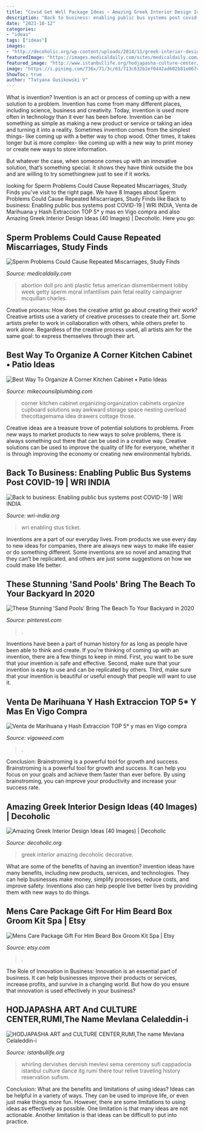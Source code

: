 ```yaml
---
title: "Covid Get Well Package Ideas ~ Amazing Greek Interior Design Ideas (40 Images)"
description: "Back to business: enabling public bus systems post covid-19"
date: "2023-10-12"
categories:
- "ideas"
tags: ["ideas"]
images:
- "http://decoholic.org/wp-content/uploads/2014/11/greek-interior-design-40.jpg"
featuredImage: "https://images.medicaldaily.com/sites/medicaldaily.com/files/2019/03/25/abortion.jpg"
featured_image: "http://www.istanbullife.org/hodjapasha-culture-center/hodjapasha-dervish-show4-small.jpg"
image: "https://i.pinimg.com/736x/71/3c/63/713c632b2ef0442ad602b81e06740799.jpg"
ShowToc: true
author: "Tatyana Gusikowski V"
---
```



What is invention?
Invention is an act or process of coming up with a new solution to a problem. Invention has come from many different places, including science, business and creativity. Today, invention is used more often in technology than it ever has been before. 
Invention can be something as simple as making a new product or service or taking an idea and turning it into a reality. Sometimes invention comes from the simplest things- like coming up with a better way to chop wood. Other times, it takes longer but is more complex- like coming up with a new way to print money or create new ways to store information. 

But whatever the case, when someone comes up with an innovative solution, that’s something special. It shows they have think outside the box and are willing to try somethingnew just to see if it works.

	

		
looking for Sperm Problems Could Cause Repeated Miscarriages, Study Finds you've visit to the right page. We have 8 Images about Sperm Problems Could Cause Repeated Miscarriages, Study Finds like Back to business: Enabling public bus systems post COVID-19 | WRI INDIA, Venta de Marihuana y Hash Extraccion TOP 5* y mas en Vigo compra and also Amazing Greek Interior Design Ideas (40 Images) | Decoholic. Here you go:
		
    
## Sperm Problems Could Cause Repeated Miscarriages, Study Finds

<img loading=lazy src="https://images.medicaldaily.com/sites/medicaldaily.com/files/2019/03/25/abortion.jpg" onerror="this.onerror=null;this.src='https://tse4.mm.bing.net/th?id=OIP.IZq0dR64R0u6s7FIbki30gHaE7&amp;pid=15.1';" alt="Sperm Problems Could Cause Repeated Miscarriages, Study Finds">

_Source: medicaldaily.com_

>abortion doll pro anti plastic fetus american dismemberment lobby week getty sperm moral infantilism pain fetal reality campaigner mcquillan charles. 

	

Creative process: How does the creative artist go about creating their work?
Creative artists use a variety of creative processes to create their art. Some artists prefer to work in collaboration with others, while others prefer to work alone. Regardless of the creative process used, all artists aim for the same goal: to express themselves through their art.

    
## Best Way To Organize A Corner Kitchen Cabinet • Patio Ideas

<img loading=lazy src="https://mikecounsilplumbing.com/wp-content/uploads/2020/02/organizing-idea-for-those-awkward-corner-kitchen-cabinets-in-in-proportions-974-x-1600.jpg" onerror="this.onerror=null;this.src='https://tse1.mm.bing.net/th?id=OIP.QxQ7ta4oc656hO8By7OGIwHaMK&amp;pid=15.1';" alt="Best Way To Organize A Corner Kitchen Cabinet • Patio Ideas">

_Source: mikecounsilplumbing.com_

>corner kitchen cabinet organizing organization cabinets organize cupboard solutions way awkward storage space nesting overload thecottagemama idea drawers cottage those. 

	

Creative ideas are a treasure trove of potential solutions to problems. From new ways to market products to new ways to solve problems, there is always something out there that can be used in a creative way. Creative solutions can be used to improve the quality of life for everyone, whether it is through improving the economy or creating new environmental hybrids.

    
## Back To Business: Enabling Public Bus Systems Post COVID-19 | WRI INDIA

<img loading=lazy src="https://www.wri-india.org/sites/default/files/Enabling-public-bus-systems-post-COVID-19_Featuredimage.jpg" onerror="this.onerror=null;this.src='https://tse4.mm.bing.net/th?id=OIP.JAGuL7Nlwc5LFdZC1Ce06QHaE-&amp;pid=15.1';" alt="Back to business: Enabling public bus systems post COVID-19 | WRI INDIA">

_Source: wri-india.org_

>wri enabling stus ticket. 

	

Inventions are a part of our everyday lives. From products we use every day to new ideas for companies, there are always new ways to make life easier or do something different. Some inventions are so novel and amazing that they can’t be replicated, and others are just some suggestions on how we could make life better.

    
## These Stunning &#039;Sand Pools&#039; Bring The Beach To Your Backyard In 2020

<img loading=lazy src="https://i.pinimg.com/736x/71/3c/63/713c632b2ef0442ad602b81e06740799.jpg" onerror="this.onerror=null;this.src='https://tse2.mm.bing.net/th?id=OIP.Mbrl0yAPBqnMJY2nv5IGTwHaFj&amp;pid=15.1';" alt="These Stunning &#039;Sand Pools&#039; Bring The Beach To Your Backyard in 2020">

_Source: pinterest.com_

>. 

	

Inventions have been a part of human history for as long as people have been able to think and create. If you're thinking of coming up with an invention, there are a few things to keep in mind. First, you want to be sure that your invention is safe and effective. Second, make sure that your invention is easy to use and can be replicated by others. Third, make sure that your invention is beautiful or useful enough that people will want to use it.

    
## Venta De Marihuana Y Hash Extraccion TOP 5* Y Mas En Vigo Compra

<img loading=lazy src="https://vigoweed.com/wp-content/uploads/2020/09/IMG-20200728-WA0040-768x1024.jpg" onerror="this.onerror=null;this.src='https://tse3.mm.bing.net/th?id=OIP.8q9LX4UQxnUPk7Gdj6gLkQHaJ4&amp;pid=15.1';" alt="Venta de Marihuana y Hash Extraccion TOP 5* y mas en Vigo compra">

_Source: vigoweed.com_

>. 

	

Conclusion: Brainstroming is a powerful tool for growth and success.
Brainstroming is a powerful tool for growth and success. It can help you focus on your goals and achieve them faster than ever before. By using brainstroming, you can improve your productivity and increase your success rate.

    
## Amazing Greek Interior Design Ideas (40 Images) | Decoholic

<img loading=lazy src="http://decoholic.org/wp-content/uploads/2014/11/greek-interior-design-40.jpg" onerror="this.onerror=null;this.src='https://tse3.mm.bing.net/th?id=OIP.aKoCuqFnbfsXWQL3z2xSigHaK0&amp;pid=15.1';" alt="Amazing Greek Interior Design Ideas (40 Images) | Decoholic">

_Source: decoholic.org_

>greek interior amazing decoholic decorative. 

	

What are some of the benefits of having an invention?
invention ideas have many benefits, including new products, services, and technologies. They can help businesses make money, simplify processes, reduce costs, and improve safety. Inventions also can help people live better lives by providing them with new ways to do things.

    
## Mens Care Package Gift For Him Beard Box Groom Kit Spa | Etsy

<img loading=lazy src="https://i.etsystatic.com/20899994/r/il/247999/2911226355/il_fullxfull.2911226355_o450.jpg" onerror="this.onerror=null;this.src='https://tse1.mm.bing.net/th?id=OIP.QqQ6pCTl2I_E_KqZ9uDxXQHaJy&amp;pid=15.1';" alt="Mens Care Package Gift For Him Beard Box Groom Kit Spa | Etsy">

_Source: etsy.com_

>. 

	

The Role of Innovation in Business:
Innovation is an essential part of business. It can help businesses improve their products or services, increase profits, and survive in a changing world. But how do you ensure that innovation is used effectively in your business?

    
## HODJAPASHA ART And CULTURE CENTER,RUMI,The Name Mevlana Celaleddin-i

<img loading=lazy src="http://www.istanbullife.org/hodjapasha-culture-center/hodjapasha-dervish-show4-small.jpg" onerror="this.onerror=null;this.src='https://tse4.mm.bing.net/th?id=OIP.rKBOiF7-j_L8PATMJQvbBgAAAA&amp;pid=15.1';" alt="HODJAPASHA ART and CULTURE CENTER,RUMI,The name Mevlana Celaleddin-i">

_Source: istanbullife.org_

>whirling dervishes dervish mevlevi sema ceremony sufi cappadocia istanbul culture dance itg rumi there tour relive traveling history reservation sufism. 

	

Conclusion: What are the benefits and limitations of using ideas?
Ideas can be helpful in a variety of ways. They can be used to improve life, or even just make things more fun. However, there are some limitations to using ideas as effectively as possible. One limitation is that many ideas are not actionable. Another limitation is that ideas can be difficult to put into practice.


